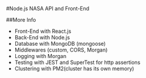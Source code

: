 #Node.js NASA API and Front-End

##More Info
* Front-End with React.js
* Back-End with Node.js
* Database with MongoDB (mongoose)
* Middlewares (custom, CORS, Morgan)
* Logging with Morgan
* Testing with JEST and SuperTest for http assertions
* Clustering with PM2(cluster has its own memory)
